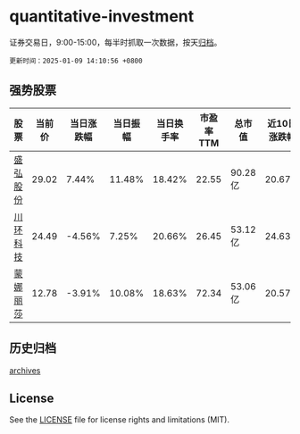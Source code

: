 # quantitative-investment

证券交易日，9:00-15:00，每半时抓取一次数据，按天[归档](archives)。

`更新时间：2025-01-09 14:10:56 +0800`

## 强势股票

|股票|当前价|当日涨跌幅|当日振幅|当日换手率|市盈率TTM|总市值|近10日涨跌幅|
|----|----|----|----|----|----|----|----|
|[盛弘股份](https://xueqiu.com/S/SZ300693)|29.02|7.44%|11.48%|18.42%|22.55|90.28亿|20.67%|
|[川环科技](https://xueqiu.com/S/SZ300547)|24.49|-4.56%|7.25%|20.66%|26.45|53.12亿|24.63%|
|[蒙娜丽莎](https://xueqiu.com/S/SZ002918)|12.78|-3.91%|10.08%|18.63%|72.34|53.06亿|20.57%|

## 历史归档

[archives](archives)

## License

See the [LICENSE](LICENSE) file for license rights and limitations (MIT).